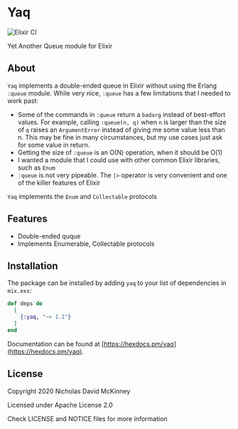 # Yaq

![Elixir CI](https://github.com/NullOranje/yaq/workflows/Elixir%20CI/badge.svg)

Yet Another Queue module for Elixir

## About

`Yaq` implements a double-ended queue in Elixir without using the Erlang
`:queue` module.  While very nice, `:queue` has a few limitations that I 
needed to work past:
 * Some of the commands in `:queue` return a `badarg` instead of best-effort 
   values.  For example, calling `:queue(n, q)` when `n` is larger than the 
   size of `q` raises an `ArgumentError` instead of giving me some value less
   than n.  This may be fine in many circumstances, but my use cases just ask
   for some value in return.
 * Getting the size of `:queue` is an O(N) operation, when it should be O(1)
 * I wanted a module that I could use with other common Elixir libraries, 
   such as `Enum`
 * `:queue` is not very pipeable.  The `|>` operator is very convenient and 
   one of the killer features of Elixir

`Yaq` implements the `Enum` and `Collectable` protocols
 
## Features
* Double-ended quque
* Implements Enumerable, Collectable protocols

## Installation

The package can be installed by adding `yaq` to your list of dependencies in `mix.exs`:

```elixir
def deps do
  [
    {:yaq, "~> 1.1"}
  ]
end
```

Documentation can be found at [https://hexdocs.pm/yaq](https://hexdocs.pm/yaq).

## License
Copyright 2020 Nicholas David McKinney

Licensed under Apache License 2.0

Check LICENSE and NOTICE files for more information

